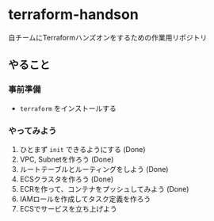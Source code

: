 # terraform-handson
自チームにTerraformハンズオンをするための作業用リポジトリ

## やること
### 事前準備
- `terraform` をインストールする

### やってみよう
1. ひとまず `init` できるようにする (Done)
1. VPC, Subnetを作ろう (Done)
1. ルートテーブルとルーティングをしよう (Done)
1. ECSクラスタを作ろう (Done)
1. ECRを作って、コンテナをプッシュしてみよう (Done)
1. IAMロールを作成してタスク定義を作ろう
1. ECSでサービスを立ち上げよう
